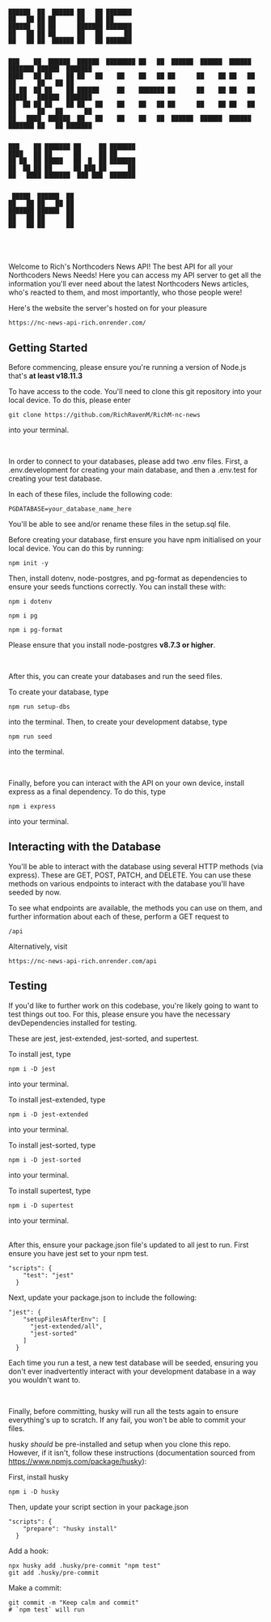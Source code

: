 ```

██████  ██  ██████ ██   ██ ███████
██   ██ ██ ██      ██   ██ ██
██████  ██ ██      ███████ ███████
██   ██ ██ ██      ██   ██      ██
██   ██ ██  ██████ ██   ██ ███████


███    ██  ██████  ██████  ████████ ██   ██  ██████  ██████  ██████  ███████ ██████  ███████
████   ██ ██    ██ ██   ██    ██    ██   ██ ██      ██    ██ ██   ██ ██      ██   ██ ██
██ ██  ██ ██    ██ ██████     ██    ███████ ██      ██    ██ ██   ██ █████   ██████  ███████
██  ██ ██ ██    ██ ██   ██    ██    ██   ██ ██      ██    ██ ██   ██ ██      ██   ██      ██
██   ████  ██████  ██   ██    ██    ██   ██  ██████  ██████  ██████  ███████ ██   ██ ███████


███    ██ ███████ ██     ██ ███████
████   ██ ██      ██     ██ ██
██ ██  ██ █████   ██  █  ██ ███████
██  ██ ██ ██      ██ ███ ██      ██
██   ████ ███████  ███ ███  ███████


 █████  ██████  ██
██   ██ ██   ██ ██
███████ ██████  ██
██   ██ ██      ██
██   ██ ██      ██



```

#

Welcome to Rich's Northcoders News API! The best API for all your Northcoders News Needs! Here you can access my API server to get all the information you'll ever need about the latest Northcoders News articles, who's reacted to them, and most importantly, who those people were!

Here's the website the server's hosted on for your pleasure

`https://nc-news-api-rich.onrender.com/`

## Getting Started

Before commencing, please ensure you're running a version of Node.js that's **at least v18.11.3**

To have access to the code. You'll need to clone this git repository into your local device. To do this, please enter

`git clone https://github.com/RichRavenM/RichM-nc-news`

into your terminal.

<br>

In order to connect to your databases, please add two .env files. First, a .env.development for creating your main database, and then a .env.test for creating your test database.

In each of these files, include the following code:

```
PGDATABASE=your_database_name_here
```

You'll be able to see and/or rename these files in the setup.sql file.

Before creating your database, first ensure you have npm initialised on your local device. You can do this by running:

```
npm init -y
```

Then, install dotenv, node-postgres, and pg-format as dependencies to ensure your seeds functions correctly. You can install these with:

```
npm i dotenv
```

```
npm i pg
```

```
npm i pg-format
```

Please ensure that you install node-postgres **v8.7.3 or higher**.

<br>

After this, you can create your databases and run the seed files.

To create your database, type

```
npm run setup-dbs
```

into the terminal. Then, to create your development databse, type

```
npm run seed
```

into the terminal.

<br>

Finally, before you can interact with the API on your own device, install express as a final dependency.
To do this, type

```
npm i express
```

into your terminal.

## Interacting with the Database

You'll be able to interact with the database using several HTTP methods (via express). These are GET, POST, PATCH, and DELETE. You can use these methods on various endpoints to interact with the database you'll have seeded by now.

To see what endpoints are available, the methods you can use on them, and further information about each of these, perform a GET request to

```
/api
```

Alternatively, visit

```
https://nc-news-api-rich.onrender.com/api
```

## Testing

If you'd like to further work on this codebase, you're likely going to want to test things out too. For this, please ensure you have the necessary devDependencies installed for testing.

These are jest, jest-extended, jest-sorted, and supertest.

To install jest, type

```
npm i -D jest
```

into your terminal.<br>

To install jest-extended, type

```
npm i -D jest-extended
```

into your terminal.<br>

To install jest-sorted, type

```
npm i -D jest-sorted
```

into your terminal.<br>

To install supertest, type

```
npm i -D supertest
```

into your terminal.

<br>
After this, ensure your package.json file's updated to all jest to run. First ensure you have jest set to your npm test.

```
"scripts": {
    "test": "jest"
  }
```

Next, update your package.json to include the following:

```
"jest": {
    "setupFilesAfterEnv": [
      "jest-extended/all",
      "jest-sorted"
    ]
  }
```

Each time you run a test, a new test database will be seeded, ensuring you don't ever inadvertently interact with your development database in a way you wouldn't want to.

<br>

Finally, before committing, husky will run all the tests again to ensure everything's up to scratch. If any fail, you won't be able to commit your files.

husky _should_ be pre-installed and setup when you clone this repo. However, if it isn't, follow these instructions (documentation sourced from https://www.npmjs.com/package/husky):

First, install husky

```
npm i -D husky
```

Then, update your script section in your package.json

```
"scripts": {
    "prepare": "husky install"
  }
```

Add a hook:

```
npx husky add .husky/pre-commit "npm test"
git add .husky/pre-commit
```

Make a commit:

```
git commit -m "Keep calm and commit"
# `npm test` will run
```
